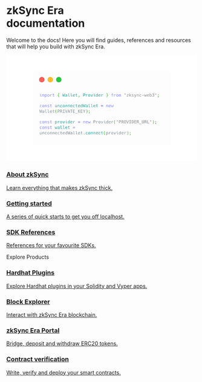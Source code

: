 <div class="page-section">
   <div class="container">
      <div class="row">
         <div class="col-lg">
         <h1 >zkSync Era <br/> documentation</h1>
         <p class="intro-text">Welcome to the docs! Here you will find guides, references and resources that will help you build with zkSync Era.</p>
         </div>
         <div class="col">
         <div class="about-img">
            <img  
               src="./docs/../assets/images/code-light.png" 
               alt="zkSync ERA documentation"
            >
         </div>
         </div>
      </div>
   </div>
</div>
<section class=".info-section">
  <div class="card-container">
    <a href="/dev/fundamentals/zksync" class="card">
      <div class="content">
        <h3>About zkSync</h3>
        <p>Learn everything that makes zkSync thick. </p>
      </div>
    </a>
    <a href="/dev/developer-guides/hello-world" class="card">
      <div class="content">
        <h3>Getting started</h3>
        <p>A series of quick starts to get you off localhost.</p>
      </div>
    </a>
    <a href="/api" class="card">
      <div class="content">
        <h3>SDK References</h3>
        <p>References for your favourite SDKs.</p>
      </div>
    </a>
  </div>
</section>
<div class="explore-product-heading">
   <span class="title-section"> Explore Products</span>
</div>
<section>
  <div class="card-container">
      <a href="/api/hardhat" class="card">
         <div class="content">
            <h3>Hardhat Plugins</h3>
            <p>Explore Hardhat plugins in your Solidity and Vyper apps. </p>
         </div>
      </a>
   <a href="/api/tools/block-explorer" class="card">
      <div class="content">
        <h3>Block Explorer</h3>
        <p>Interact with zkSync Era blockchain. </p>
      </div>
   </a>
   <a href="https://portal.zksync.io/bridge" class="card">
      <div class="content">
        <h3>zkSync Era Portal</h3>
        <p>Bridge, deposit and withdraw ERC20 tokens.</p>
      </div>
   </a>
      <a href="/api/tools/block-explorer/contract-verification" class="card">
         <div class="content">
            <h3>Contract verification</h3>
            <p>Write, verify and deploy your smart contracts. </p>
         </div>
      </a>
  </div>
</section>
